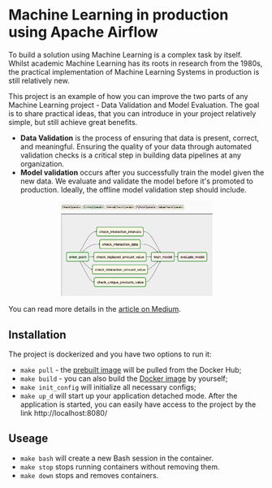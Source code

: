 # Machine Learning in production using Apache Airflow

To build a solution using Machine Learning is a complex task by itself. Whilst academic Machine Learning has its roots in research from the 1980s, the practical implementation of Machine Learning Systems in production is still relatively new.

This project is an example of how you can improve the two parts of any Machine Learning project - Data Validation and Model Evaluation. The goal is to share practical ideas, that you can introduce in your project relatively simple, but still achieve great benefits.

* **Data Validation** is the process of ensuring that data is present, correct, and meaningful. Ensuring the quality of your data through automated validation checks is a critical step in building data pipelines at any organization.
* **Model validation** occurs after you successfully train the model given the new data. We evaluate and validate the model before it's promoted to production. Ideally, the offline model validation step should include.

<p align="center">
  <img src="https://github.com/DanilBaibak/ml-in-production/blob/master/images/ml_pipeline.png" width="300" title="Machine Learnig Pipeline">
</p>

You can read more details in the [article on Medium](https://medium.com/@danil.baibak/machine-learning-in-production-using-apache-airflow-91d25a4d8152).

## Installation

The project is dockerized and you have two options to run it:
* `make pull` - the [prebuilt image](https://hub.docker.com/r/dbaibak/docker_airflow) will be pulled from the Docker Hub;
* `make build` - you can also build the [Docker image](https://github.com/DanilBaibak/ml-in-production/tree/master/docker) by yourself;
* `make init_config` will initialize all necessary configs;
* `make up_d` will start up your application detached mode. After the application is started, you can easily have access to the project by the link http://localhost:8080/

## Useage

* `make bash` will create a new Bash session in the container.
* `make stop` stops running containers without removing them.
* `make down` stops and removes containers.
